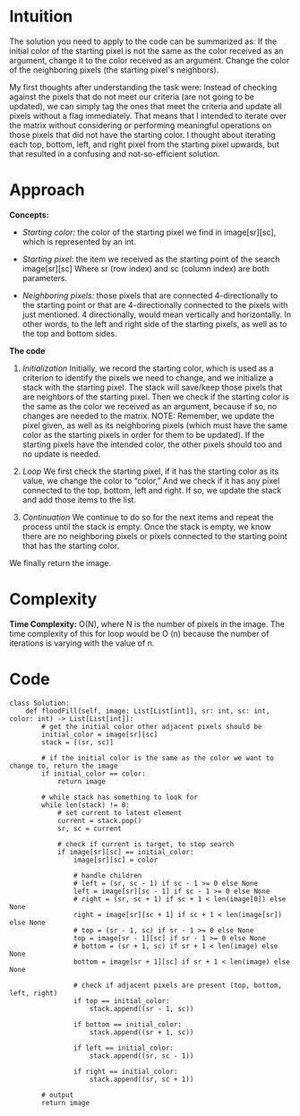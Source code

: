 # Intuition
The solution you need to apply to the code can be summarized as: 
If the initial color of the starting pixel is not the same as the color received as an argument, change it to the color received as an argument. 
Change the color of the neighboring pixels (the starting pixel's neighbors).

My first thoughts after understanding the task were:
Instead of checking against the pixels that do not meet our criteria (are not going to be updated), we can simply tag the ones that meet the criteria and update all pixels without a flag immediately. That means that I intended to iterate over the matrix without considering or performing meaningful operations on those pixels that did not have the starting color. 
I thought about iterating each top, bottom, left, and right pixel from the starting pixel upwards, but that resulted in a confusing and not-so-efficient solution. 


# Approach

**Concepts:**
- *Starting color:* the color of the starting pixel we find in image[sr][sc], which is represented by an int.
 

- *Starting pixel*: the item we received as the starting point of the search image[sr][sc] Where sr (row index) and sc (column index) are both parameters.


- *Neighboring pixels:* those pixels that are connected 4-directionally to the starting point or that are 4-directionally connected to the pixels with just mentioned. 4 directionally, would mean vertically and horizontally. In other words, to the left and right side of the starting pixels, as well as to the top and bottom sides. 

**The code**
1. *Initialization*
Initially, we record the starting color, which is used as a criterion to identify the pixels we need to change, and we initialize a stack with the starting pixel. The stack will save/keep those pixels that are neighbors of the starting pixel. Then we check if the starting color is the same as the color we received as an argument, because if so, no changes are needed to the matrix. 
NOTE: Remember, we update the pixel given, as well as its neighboring pixels (which must have the same color as the starting pixels in order for them to be updated). If the starting pixels have the intended color, the other pixels should too and no update is needed. 


2. *Loop*
We first check the starting pixel, if it has the starting color as its value, we change the color to “color,” And we check if it has any pixel connected to the top, bottom, left and right. If so, we update the stack and add those items to the list. 


3. *Continuation*
We continue to do so for the next items and repeat the process until the stack is empty. Once the stack is empty, we know there are no neighboring pixels or pixels connected to the starting point that has the starting color.  

We finally return the image. 

# Complexity
**Time Complexity:** O(N), where N is the number of pixels in the image. The time complexity of this for loop would be O (n) because the number of iterations is varying with the value of n.


# Code
```
class Solution:
    def floodFill(self, image: List[List[int]], sr: int, sc: int, color: int) -> List[List[int]]:
        # get the initial color other adjacent pixels should be
        initial_color = image[sr][sc]
        stack = [(sr, sc)]

        # if the initial color is the same as the color we want to change to, return the image
        if initial_color == color:
            return image

        # while stack has something to look for
        while len(stack) != 0:
            # set current to latest element
            current = stack.pop()
            sr, sc = current

            # check if current is target, to stop search
            if image[sr][sc] == initial_color:
                image[sr][sc] = color

                # handle children
                # left = (sr, sc - 1) if sc - 1 >= 0 else None
                left = image[sr][sc - 1] if sc - 1 >= 0 else None
                # right = (sr, sc + 1) if sc + 1 < len(image[0]) else None
                right = image[sr][sc + 1] if sc + 1 < len(image[sr]) else None
                # top = (sr - 1, sc) if sr - 1 >= 0 else None
                top = image[sr - 1][sc] if sr - 1 >= 0 else None
                # bottom = (sr + 1, sc) if sr + 1 < len(image) else None
                bottom = image[sr + 1][sc] if sr + 1 < len(image) else None

                # check if adjacent pixels are present (top, bottom, left, right)
                if top == initial_color:
                    stack.append((sr - 1, sc))

                if bottom == initial_color:
                    stack.append((sr + 1, sc))

                if left == initial_color:
                    stack.append((sr, sc - 1))

                if right == initial_color:
                    stack.append((sr, sc + 1))

        # output
        return image
```